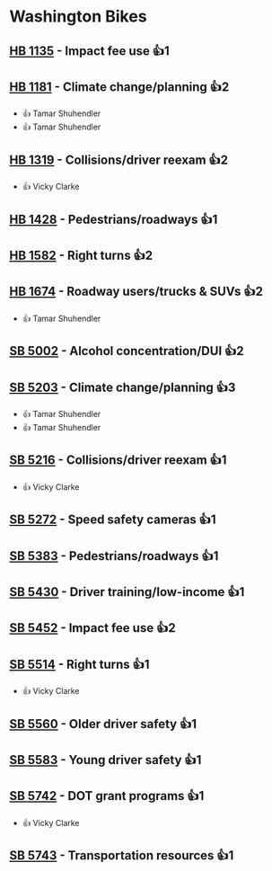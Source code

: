 # Washington Bikes

## [HB 1135](/bill/2023-24/hb/1135/) - Impact fee use 👍1  

## [HB 1181](/bill/2023-24/hb/1181/) - Climate change/planning 👍2  
* 👍 Tamar Shuhendler
* 👍 Tamar Shuhendler

## [HB 1319](/bill/2023-24/hb/1319/) - Collisions/driver reexam 👍2  
* 👍 Vicky Clarke

## [HB 1428](/bill/2023-24/hb/1428/) - Pedestrians/roadways 👍1  

## [HB 1582](/bill/2023-24/hb/1582/) - Right turns 👍2  

## [HB 1674](/bill/2023-24/hb/1674/) - Roadway users/trucks & SUVs 👍2  
* 👍 Tamar Shuhendler

## [SB 5002](/bill/2023-24/sb/5002/) - Alcohol concentration/DUI 👍2  

## [SB 5203](/bill/2023-24/sb/5203/) - Climate change/planning 👍3  
* 👍 Tamar Shuhendler
* 👍 Tamar Shuhendler

## [SB 5216](/bill/2023-24/sb/5216/) - Collisions/driver reexam 👍1  
* 👍 Vicky Clarke

## [SB 5272](/bill/2023-24/sb/5272/) - Speed safety cameras 👍1  

## [SB 5383](/bill/2023-24/sb/5383/) - Pedestrians/roadways 👍1  

## [SB 5430](/bill/2023-24/sb/5430/) - Driver training/low-income 👍1  

## [SB 5452](/bill/2023-24/sb/5452/) - Impact fee use 👍2  

## [SB 5514](/bill/2023-24/sb/5514/) - Right turns 👍1  
* 👍 Vicky Clarke

## [SB 5560](/bill/2023-24/sb/5560/) - Older driver safety 👍1  

## [SB 5583](/bill/2023-24/sb/5583/) - Young driver safety 👍1  

## [SB 5742](/bill/2023-24/sb/5742/) - DOT grant programs 👍1  
* 👍 Vicky Clarke

## [SB 5743](/bill/2023-24/sb/5743/) - Transportation resources 👍1  